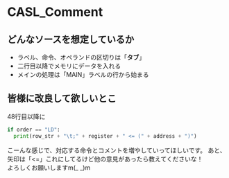 # CASL_Comment
## どんなソースを想定しているか
* ラベル、命令、オペランドの区切りは「**タブ**」
* 二行目以降でメモリにデータを入れる
* メインの処理は「MAIN」ラベルの行から始まる


## 皆様に改良して欲しいとこ
48行目以降に

```python
if order == "LD":
  print(row_str + "\t;" + register + " <= (" + address + ")")
```

こーんな感じで、対応する命令とコメントを増やしていってほしいです。 
あと、矢印は「<=」これにしてるけど他の意見があったら教えてくださいな！  
よろしくお願いしますm(_ _)m
